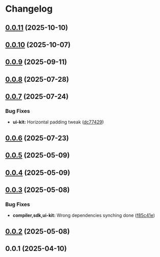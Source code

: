 # Changelog
## [0.0.11](https://github.com/klave-network/platform/compare/ui-kit@0.0.10...ui-kit@0.0.11) (2025-10-10)

## [0.0.10](https://github.com/klave-network/platform/compare/ui-kit@0.0.9...ui-kit@0.0.10) (2025-10-07)

## [0.0.9](https://github.com/klave-network/platform/compare/ui-kit@0.0.8...ui-kit@0.0.9) (2025-09-11)

## [0.0.8](https://github.com/klave-network/platform/compare/ui-kit@0.0.7...ui-kit@0.0.8) (2025-07-28)

## [0.0.7](https://github.com/klave-network/platform/compare/ui-kit@0.0.6...ui-kit@0.0.7) (2025-07-24)


### Bug Fixes

* **ui-kit:** Horizontal padding tweak ([dc77429](https://github.com/klave-network/platform/commit/dc774295aa62869691fb516ac15226b55b72e2eb))

## [0.0.6](https://github.com/klave-network/platform/compare/ui-kit@0.0.5...ui-kit@0.0.6) (2025-07-23)

## [0.0.5](https://github.com/klave-network/platform/compare/ui-kit@0.0.4...ui-kit@0.0.5) (2025-05-09)

## [0.0.4](https://github.com/klave-network/platform/compare/ui-kit@0.0.3...ui-kit@0.0.4) (2025-05-09)

## [0.0.3](https://github.com/klave-network/platform/compare/ui-kit@0.0.2...ui-kit@0.0.3) (2025-05-08)


### Bug Fixes

* **compiler,sdk,ui-kit:** Wrong dependencies synching done ([f85c41e](https://github.com/klave-network/platform/commit/f85c41eebeeec291692b2c45579ede4f89d6ac94))

## [0.0.2](https://github.com/klave-network/platform/compare/ui-kit@0.0.1...ui-kit@0.0.2) (2025-05-08)

## 0.0.1 (2025-04-10)
